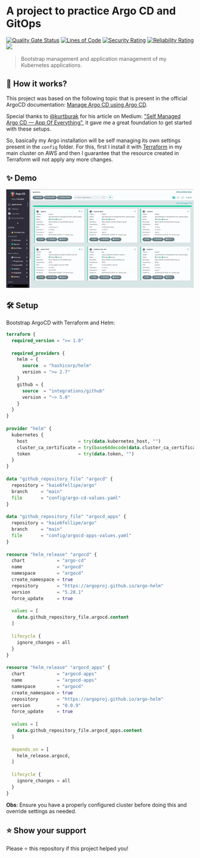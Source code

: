 # A project to practice Argo CD and GitOps

[![Quality Gate Status](https://sonarcloud.io/api/project_badges/measure?project=kaio6fellipe_argo&metric=alert_status)](https://sonarcloud.io/summary/new_code?id=kaio6fellipe_argo)
[![Lines of Code](https://sonarcloud.io/api/project_badges/measure?project=kaio6fellipe_argo&metric=ncloc)](https://sonarcloud.io/summary/new_code?id=kaio6fellipe_argo)
[![Security Rating](https://sonarcloud.io/api/project_badges/measure?project=kaio6fellipe_argo&metric=security_rating)](https://sonarcloud.io/summary/new_code?id=kaio6fellipe_argo)
[![Reliability Rating](https://sonarcloud.io/api/project_badges/measure?project=kaio6fellipe_argo&metric=reliability_rating)](https://sonarcloud.io/summary/new_code?id=kaio6fellipe_argo)
![](https://img.shields.io/github/commit-activity/w/kaio6fellipe/argo)

> Bootstrap management and application management of my Kubernetes applications.

## 🧐 How it works?

This project was based on the following topic that is present in the official ArgoCD documentation: [Manage Argo CD using Argo CD](https://argo-cd.readthedocs.io/en/stable/operator-manual/declarative-setup/#manage-argo-cd-using-argo).

Special thanks to [@kurtburak](https://github.com/kurtburak) for his article on Medium: ["Self Managed Argo CD — App Of Everything"](https://medium.com/devopsturkiye/self-managed-argo-cd-app-of-everything-a226eb100cf0), it gave me a great foundation to get started with these setups.

So, basically my Argo installation will be self managing its own settings present in the `config` folder. For this, first I install it with [Terraform](https://github.com/kaio6fellipe/terraform-devops/blob/development/stack/platform/platform-k8s/helm.tf) in my main cluster on AWS and then I guarantee that the resource created in Terraform will not apply any more changes.

## ✨ Demo

![ArgoCD - Self Management](images/ArgoCD-Self-Management.gif)

## 🛠️ Setup

Bootstrap ArgoCD with Terraform and Helm:

```terraform
terraform {
  required_version = ">= 1.0"

  required_providers {
    helm = {
      source  = "hashicorp/helm"
      version = ">= 2.7"
    }
    github = {
      source  = "integrations/github"
      version = "~> 5.0"
    }
  }
}

provider "helm" {
  kubernetes {
    host                   = try(data.kubernetes_host, "")
    cluster_ca_certificate = try(base64decode(data.cluster_ca_certificate), "")
    token                  = try(data.token, "")
  }
}

data "github_repository_file" "argocd" {
  repository = "kaio6fellipe/argo"
  branch     = "main"
  file       = "config/argo-cd-values.yaml"
}

data "github_repository_file" "argocd_apps" {
  repository = "kaio6fellipe/argo"
  branch     = "main"
  file       = "config/argocd-apps-values.yaml"
}

resource "helm_release" "argocd" {
  chart            = "argo-cd"
  name             = "argocd"
  namespace        = "argocd"
  create_namespace = true
  repository       = "https://argoproj.github.io/argo-helm"
  version          = "5.28.1"
  force_update     = true

  values = [
    data.github_repository_file.argocd.content
  ]

  lifecycle {
    ignore_changes = all
  }
}

resource "helm_release" "argocd_apps" {
  chart            = "argocd-apps"
  name             = "argocd-apps"
  namespace        = "argocd"
  create_namespace = true
  repository       = "https://argoproj.github.io/argo-helm"
  version          = "0.0.9"
  force_update     = true

  values = [
    data.github_repository_file.argocd_apps.content
  ]

  depends_on = [
    helm_release.argocd,
  ]

  lifecycle {
    ignore_changes = all
  }
}
```

**Obs**: Ensure you have a properly configured cluster before doing this and override settings as needed.

## ⭐️ Show your support

Please ⭐️ this repository if this project helped you!

